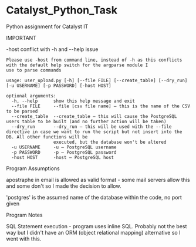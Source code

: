 # Catalyst_Python_Task
Python assignment for Catalyst IT

IMPORTANT

-host conflict with -h and --help issue

    Please use -host from command line, instead of -h as this conflicts with the default help switch for the argparse module I
    use to parse commands

    usage: user_upload.py [-h] [--file FILE] [--create_table] [--dry_run] [-u USERNAME] [-p PASSWORD] [-host HOST]

    optional arguments:
      -h, --help      show this help message and exit
      --file FILE     --file [csv file name] – this is the name of the CSV to be parsed
      --create_table  --create_table – this will cause the PostgreSQL users table to be built (and no further action will be taken)
      --dry_run       --dry_run – this will be used with the --file directive in case we want to run the script but not insert into the DB. All other functions will be  
                      executed, but the database won't be altered
      -u USERNAME     -u – PostgreSQL username
      -p PASSWORD     -p – PostgreSQL password
      -host HOST      -host – PostgreSQL host


Program Assumptions

apostraphe in email is allowed as valid format - some mail servers allow this and some don't so I made the decision to allow.

'postgres' is the assumed name of the database within the code, no port given

Program Notes

SQL Statement execution - program uses inline SQL. Probably not the best way but I didn't have an ORM (object relational mapping)
alternative so I went with this.
